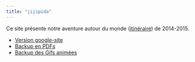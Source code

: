 ```yaml
---
title: "jijipida"
--- 
```



Ce site présente notre aventure autour du monde ([itinéraire](http://planificateur.a-contresens.net/itineraire/1241#carte-itineraire)) de 2014-2015.

- [Version google-site](https://sites.google.com/site/jijipida/)
- [Backup en PDFs](./pdfs/index.md)
- [Backup des Gifs animées](./gifs/index.md)
